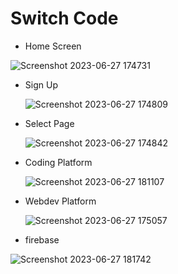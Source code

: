 # Switch Code

- Home Screen
  
![Screenshot 2023-06-27 174731](https://github.com/TRECN/Final-SwichCode/assets/78320320/dc0b56aa-b766-42eb-81ae-2d57c79000e7)

- Sign Up
   
  ![Screenshot 2023-06-27 174809](https://github.com/TRECN/Final-SwichCode/assets/78320320/c3ced6b2-add2-4e9f-9bf6-e4d9ec731e55)

- Select Page
  
  ![Screenshot 2023-06-27 174842](https://github.com/TRECN/Final-SwichCode/assets/78320320/30696cf8-b1b0-46b6-8ce6-ccedd27a0c87)

- Coding Platform
  
  ![Screenshot 2023-06-27 181107](https://github.com/TRECN/Final-SwichCode/assets/78320320/6b2b879c-d14c-4116-a55a-f8439db59500)

- Webdev Platform
  
  ![Screenshot 2023-06-27 175057](https://github.com/TRECN/Final-SwichCode/assets/78320320/2670d9c2-56ac-4961-afd2-35767062236c)

- firebase
  
 ![Screenshot 2023-06-27 181742](https://github.com/TRECN/Final-SwichCode/assets/78320320/b03857a2-81a1-4f0d-9d72-40178d6a2785)
